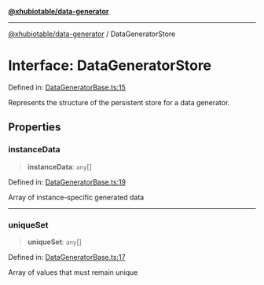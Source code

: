 [**@xhubiotable/data-generator**](../README.md)

***

[@xhubiotable/data-generator](../globals.md) / DataGeneratorStore

# Interface: DataGeneratorStore

Defined in: [DataGeneratorBase.ts:15](https://github.com/xhubioTable/data-generator/blob/cfc6fb9019072a1983ea5e9d9a1f0cdbae55def6/src/DataGeneratorBase.ts#L15)

Represents the structure of the persistent store for a data generator.

## Properties

### instanceData

> **instanceData**: `any`[]

Defined in: [DataGeneratorBase.ts:19](https://github.com/xhubioTable/data-generator/blob/cfc6fb9019072a1983ea5e9d9a1f0cdbae55def6/src/DataGeneratorBase.ts#L19)

Array of instance-specific generated data

***

### uniqueSet

> **uniqueSet**: `any`[]

Defined in: [DataGeneratorBase.ts:17](https://github.com/xhubioTable/data-generator/blob/cfc6fb9019072a1983ea5e9d9a1f0cdbae55def6/src/DataGeneratorBase.ts#L17)

Array of values that must remain unique
